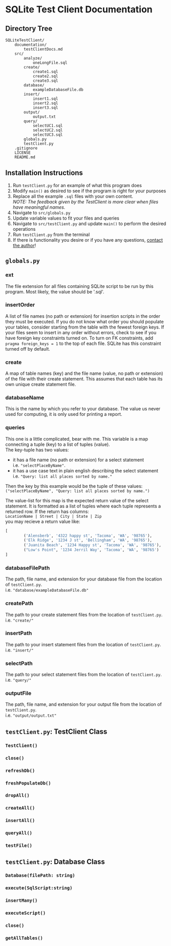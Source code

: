 # SQLite Test Client Documentation

## Directory Tree
```
SQLiteTestClient/
    documentation/
        testClientDocs.md
    src/
        analyze/
            oneLongFile.sql
        create/
            create1.sql
            create2.sql
            create3.sql
        database/
            exampleDatabaseFile.db
        insert/
            insert1.sql
            insert2.sql
            insert3.sql
        output/
            output.txt
        query/
            selectUC1.sql
            selectUC2.sql
            selectUC3.sql
        globals.py
        testClient.py
    .gitignore
    LICENSE
    README.md
```

## Installation Instructions
1. Run ```testClient.py``` for an example of what this program does
1. Modify ```main()``` as desired to see if the program is right for your purposes
1. Replace all the example ```.sql``` files with your own content.  
*NOTE: The feedback given by the TestClient is more clear when files have meaningful names.* 
1. Navigate to ```src/globals.py```
1. Update variable values to fit your files and queries
1. Navigate to ```src/testClient.py``` and update ```main()``` to perform the desired operations
1. Run ```testClient.py``` from the terminal
1. If there is functionality you desire or if you have any questions, [contact the author](https://www.linkedin.com/in/keziahmay/)!

## ```globals.py``` 

### ext
The file extension for all files containing SQLite script to be run by this program. Most likely, the value should be '.sql'.

### insertOrder
A list of file names (no path or extension) for insertion scripts in the order they must be executed. If you do not know what order you should populate your tables, consider starting from the table with the fewest foreign keys. If your files seem to insert in any order without errors, check to see if you have foreign key constraints turned on. To turn on FK constraints, add ```pragma foreign_keys = 1``` to the top of each file. SQLite has this constraint turned off by default.

### create
A map of table names (key) and the file name (value, no path or extension) of the file with their create statement. This assumes that each table has its own unique create statement file.

### databaseName
This is the name by which you refer to your database. The value us never used for computing, it is only used for printing a report. 

### queries
This one is a little complicated, bear with me. This variable is a map connecting a tuple (key) to a list of tuples (value).  
The key-tuple has two values: 
- it has a file name (no path or extension) for a select statement  
i.e. ```"selectPlaceByName"```.
- it has a use case text in plain english describing the select statement  
i.e. ```"Query: list all places sorted by name."```

Then the key by this example would be the tuple of these values:  
```("selectPlaceByName", "Query: list all places sorted by name.")```

The value-list for this map is the expected return value of the select statement. It is formatted as a list of tuples where each tuple represents a returned row. If the return has columns:  
```LocationName | Street | City | State | Zip```  
you may recieve a return value like:  
```python
[
        ('Alensberb', '4322 happy st', 'Tacoma', 'WA', '98765'), 
        ('Elk Ridge', '1234 J st', 'Bellingham', 'WA', '98765'), 
        ('Juanita Beach', '1234 Happy st', 'Tacoma', 'WA', '98765'), 
        ("Low's Point", '1234 Jerril Way', 'Tacoma', 'WA', '98765')
]
```
### databaseFilePath
The path, file name, and extension for your database file from the location of ```testClient.py```.  
i.e. ```"database/exampleDatabaseFile.db"```

### createPath
The path to your create statement files from the location of ```testClient.py```.  
i.e. ```"create/"```

### insertPath
The path to your insert statement files from the location of ```testClient.py```.  
i.e. ```"insert/"```

### selectPath
The path to your select statement files from the location of ```testClient.py```.  
i.e. ```"query/"```

### outputFile
The path, file name, and extension for your output file from the location of ```testClient.py```.  
i.e. ```"output/output.txt"```

## ```testClient.py```: TestClient Class
### ```TestClient()```
### ```close()```
### ```refreshDb()```
### ```freshPopulateDb()```
### ```dropAll()```
### ```createAll()```
### ```insertAll()```
### ```queryAll()```
### ```testFile()```

## ```testClient.py```: Database Class
### ```Database(filePath: string)```
### ```execute(SqlScript:string)```
### ```insertMany()```
### ```executeScript()```
### ```close()```
### ```getAllTables()```
